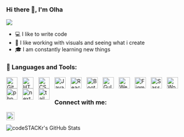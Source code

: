 ### Hi there 👋, I'm Olha

![](https://komarev.com/ghpvc/?username=olhapanchyshyna)

- 💻 I like to write code
- 🌷 I like working with visuals and seeing what i create
- 🎓 I am constantly learning new things


### 🧰 Languages and Tools:

<img align="left" alt="Git" width="30px" style="padding-right:10px;" src="https://cdn.jsdelivr.net/gh/devicons/devicon/icons/git/git-original.svg" />
<img align="left" alt="HTML" width="30px" style="padding-right:10px;" src="https://cdn.jsdelivr.net/gh/devicons/devicon/icons/html5/html5-plain.svg" />
<img align="left" alt="CSS" width="30px" style="padding-right:10px;" src="https://cdn.jsdelivr.net/gh/devicons/devicon/icons/css3/css3-plain.svg" />
<img align="left" alt="JavaScript" width="30px" style="padding-right:10px;" src="https://cdn.jsdelivr.net/gh/devicons/devicon/icons/javascript/javascript-plain.svg" />
<img  align="left" alt="React" width="30px" style="padding-right:10px;"  src="https://cdn.jsdelivr.net/gh/devicons/devicon/icons/react/react-original.svg" />       
<img align="left" alt="Bootstrap" width="30px" style="padding-right:10px;"src="https://cdn.jsdelivr.net/gh/devicons/devicon/icons/bootstrap/bootstrap-original.svg" />
<img align="left" alt="Gulp" width="30px" style="padding-right:10px;" src="https://cdn.jsdelivr.net/gh/devicons/devicon/icons/gulp/gulp-plain.svg" />
<img align="left" alt="Webpack" width="30px" style="padding-right:10px;" src="https://cdn.jsdelivr.net/gh/devicons/devicon/icons/webpack/webpack-plain.svg" />
<img align="left" alt="Figma" width="30px" style="padding-right:10px;"src="https://cdn.jsdelivr.net/gh/devicons/devicon/icons/figma/figma-original.svg" />
<img align="left" alt="Sass" width="30px" style="padding-right:10px;" src="https://cdn.jsdelivr.net/gh/devicons/devicon/icons/sass/sass-original.svg" />
<img align="left" alt="Wordpress" width="30px" style="padding-right:10px;"  src="https://cdn.jsdelivr.net/gh/devicons/devicon/icons/wordpress/wordpress-plain.svg" />
<img  align="left" alt="php" width="30px" style="padding-right:10px;"  src="https://cdn.jsdelivr.net/gh/devicons/devicon/icons/php/php-plain.svg" />   
<img  align="left" alt="next" width="30px" style="padding-right:10px;"  src="https://cdn.jsdelivr.net/gh/devicons/devicon/icons/nextjs/nextjs-original-wordmark.svg" />   
<img  align="left" alt="tailwind" width="30px" style="padding-right:10px;"  src="https://cdn.jsdelivr.net/gh/devicons/devicon/icons/php/php-plain.svg" />   
<br />
<br />

### Connect with me:

[<img align="left" alt="PanchyshynaOlha | LinkedIn" width="22px" src="https://cdn.jsdelivr.net/gh/devicons/devicon/icons/linkedin/linkedin-original.svg" />][linkedin]

                  
<br />
<br />

<img align="left" alt="codeSTACKr's GitHub Stats" src="https://github-readme-stats.vercel.app/api/top-langs/?username=olhapanchyshyna&langs_count=8&layout=compact" />
 

[linkedin]: https://www.linkedin.com/in/olha-panchyshyna-44a509235
[instagram]: https://www.instagram.com/olya.panchyshyna/?next=%2F
